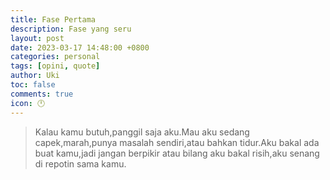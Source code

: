 ```yaml
---
title: Fase Pertama
description: Fase yang seru
layout: post
date: 2023-03-17 14:48:00 +0800
categories: personal
tags: [opini, quote]
author: Uki
toc: false
comments: true
icon: 🕛
---
```


> Kalau kamu butuh,panggil saja aku.Mau aku sedang capek,marah,punya masalah sendiri,atau bahkan tidur.Aku bakal ada buat kamu,jadi jangan berpikir atau bilang aku bakal risih,aku senang di repotin sama kamu.
